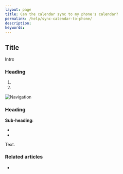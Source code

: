 ```yaml
---
layout: page
title: Can the calendar sync to my phone's calendar?
permalink: /help/sync-calendar-to-phone/
description:
keywords:
---
```


## Title

Intro

### Heading

1.
2.

![Navigation](images/foldername/file.png)

### Heading

**Sub-heading:**

*
*

Text.

### Related articles

*
